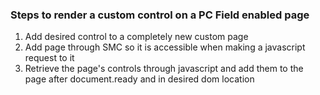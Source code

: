 ### Steps to render a custom control on a PC Field enabled page

1. Add desired control to a completely new custom page
2. Add page through SMC so it is accessible when making a javascript request to it
3. Retrieve the page's controls through javascript and add them to the page after document.ready and in desired dom location